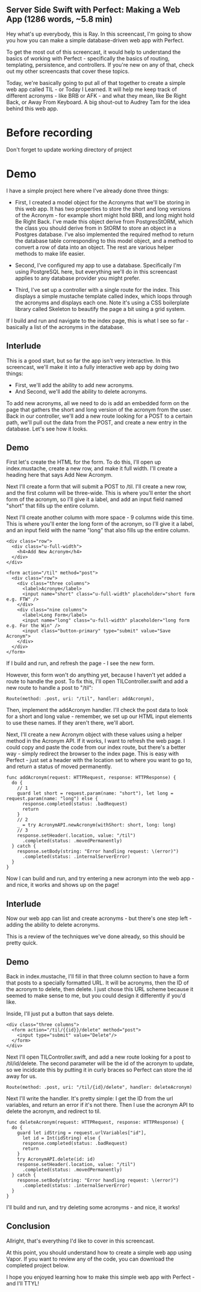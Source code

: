 ## Server Side Swift with Perfect: Making a Web App (1286 words, ~5.8 min)

Hey what's up everybody, this is Ray. In this screencast, I'm going to show you how you can make a simple database-driven web app with Perfect.

To get the most out of this screencast, it would help to understand the basics of working with Perfect - specifically the basics of routing, templating, persistence, and controllers. If you're new on any of that, check out my other screencasts that cover these topics.

Today, we're basically going to put all of that together to create a simple web app called TIL - or Today I Learned. It will help me keep track of different acronyms - like BRB or AFK - and what they mean, like Be Right Back, or Away From Keyboard. A big shout-out to Audrey Tam for the idea behind this web app.

# Before recording

Don't forget to update working directory of project

# Demo

I have a simple project here where I've already done three things:

  * First, I created a model object for the Acronyms that we'll be storing in this web app. It has two properties to store the short and long versions of the Acronym - for example short might hold BRB, and long might hold Be Right Back. I've made this object derive from PostgresStORM, which the class you should derive from in StORM to store an object in a Postgres database. I've also implemented the required method to return the database table corresponding to this model object, and a method to convert a row of data into an object. The rest are various helper methods to make life easier.
  
  * Second, I've configured my app to use a database. Specifically I'm using PostgreSQL here, but everything we'll do in this screencast applies to any database provider you might prefer.

  * Third, I've set up a controller with a single route for the index. This displays a simple mustache template called index, which loops through the acronyms and displays each one. Note it's using a CSS boilerplate library called Skeleton to beautify the page a bit using a grid system.

If I build and run and navigate to the index page, this is what I see so far - basically a list of the acronyms in the database.

## Interlude

This is a good start, but so far the app isn't very interactive. In this screencast, we'll make it into a fully interactive web app by doing two things: 

  * First, we'll add the ability to add new acronyms.
  * And Second, we'll add the ability to delete acronyms.

To add new acronyms, all we need to do is add an embedded form on the page that gathers the short and long version of the acronym from the user. Back in our controller, we'll add a new route looking for a POST to a certain path, we'll pull out the data from the POST, and create a new entry in the database. Let's see how it looks. 

## Demo  
 
First let's create the HTML for the form. To do this, I'll open up index.mustache, create a new row, and make it full width. I'll create a heading here that says Add New Acronym. 

Next I'll create a form that will submit a POST to /til. I'll create a new row, and the first column will be three-wide. This is where you'll enter the short form of the acronym, so I'll give it a label, and add an input field named "short" that fills up the entire column.  

Next I'll create another column with more space - 9 columns wide this time. This is where you'll enter the long form of the acronym, so I'll give it a label, and an input field with the name "long" that also fills up the entire column. 

```
<div class="row">
  <div class="u-full-width">
    <h4>Add New Acronym</h4>
  </div>
</div>

<form action="/til" method="post">
  <div class="row">
    <div class="three columns">
      <label>Acronym</label>
      <input name="short" class="u-full-width" placeholder="short form e.g. FTW" />
    </div>
    <div class="nine columns">
      <label>Long Form</label>
      <input name="long" class="u-full-width" placeholder="long form e.g. For the Win" />
      <input class="button-primary" type="submit" value="Save Acronym">
    </div>
  </div>
</form>
```

If I build and run, and refresh the page - I see the new form.

However, this form won't do anything yet, because I haven't yet added a route to handle the post. To fix this, I'll open TILController.swift and add a new route to handle a post to "/til":

```
Route(method: .post, uri: "/til", handler: addAcronym),
```

Then, implement the addAcronym handler. I'll check the post data to look for a short and long value - remember, we set up our HTML input elements to use these names. If they aren't there, we'll abort.

Next, I'll create a new Acronym object with these values using a helper method in the Acronym API. If it works, I want to refresh the web page. I could copy and paste the code from our index route, but there's a better way - simply redirect the browser to the index page. This is easy with Perfect - just set a header with the location set to where you want to go to, and return a status of moved permanently.

```
func addAcronym(request: HTTPRequest, response: HTTPResponse) {
  do {
    // 1
    guard let short = request.param(name: "short"), let long = request.param(name: "long") else {
      response.completed(status: .badRequest)
      return
    }
    // 2
    _ = try AcronymAPI.newAcronym(withShort: short, long: long)
    // 3
    response.setHeader(.location, value: "/til")
      .completed(status: .movedPermanently)
  } catch {
    response.setBody(string: "Error handling request: \(error)")
      .completed(status: .internalServerError)
  }
}
```

Now I can build and run, and try entering a new acronym into the web app - and nice, it works and shows up on the page!

## Interlude

Now our web app can list and create acronyms - but there's one step left - adding the ability to delete acronyms.

This is a review of the techniques we've done already, so this should be pretty quick.

## Demo

Back in index.mustache, I'll fill in that three column section to have a form that posts to a specially formatted URL. It will be acronyms, then the ID of the acronym to delete, then delete. I just chose this URL scheme because it seemed to make sense to me, but you could design it differently if you'd like.

Inside, I'll just put a button that says delete.

```
<div class="three columns">
  <form action="/til/{{id}}/delete" method="post">
    <input type="submit" value="Delete"/>
  </form>
</div>
```

Next I'll open TILController.swift, and add a new route looking for a post to /til/id/delete. The second parameter will be the id of the acronym to update, so we incidcate this by putting it in curly braces so Perfect can store the id away for us.

```
Route(method: .post, uri: "/til/{id}/delete", handler: deleteAcronym)
```

Next I'll write the handler. It's pretty simple: I get the ID from the url variables, and return an error if it's not there. Then I use the acronym API to delete the acronym, and redirect to til. 

```
func deleteAcronym(request: HTTPRequest, response: HTTPResponse) {
  do {  
    guard let idString = request.urlVariables["id"],
      let id = Int(idString) else {
      response.completed(status: .badRequest)
      return
    }
    try AcronymAPI.delete(id: id)
    response.setHeader(.location, value: "/til")
      .completed(status: .movedPermanently)
  } catch {
    response.setBody(string: "Error handling request: \(error)")
      .completed(status: .internalServerError)
  }
}
```

I'll build and run, and try deleting some acronyms - and nice, it works!

## Conclusion

Allright, that's everything I'd like to cover in this screencast. 

At this point, you should understand how to create a simple web app using Vapor. If you want to review any of the code, you can download the completed project below.

I hope you enjoyed learning how to make this simple web app with Perfect - and I'll TTYL!